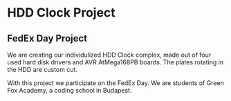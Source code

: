 #  HDD Clock Project
## FedEx Day Project

We are creating our individulized HDD Clock complex, made out of four used hard disk drivers and AVR AtMega168PB boards. The plates rotating in the HDD are custom cut.

With this project we participate on the FedEx Day.
We are students of Green Fox Academy, a coding school in Budapest.
